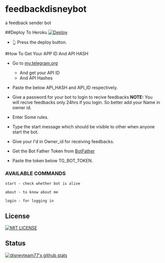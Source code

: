 # feedbackdisneybot
a feedback sender bot

##Deploy To Heroku
[![Deploy](https://www.herokucdn.com/deploy/button.svg)](https://heroku.com/deploy?template=https://github.com/disneyteam77/feedbackdisneybot/tree/main)
- 👆 Press the deploy button.

#How To Get Your  APP ID And API HASH
- Go to  [my.telegram.org](https://my.telegram.org/)
     - And get your API ID
     - And API Hashes

- Paste the below API_HASH and API_ID respectively.

- Give a password for your bot to login to recive feedbacks
**NOTE:** You will recive feedbacks only 24hrs if you login. So better add your Name in owner id.

- Enter Some rules.

- Type the start message which should be visible to other when anyone start the bot.

- Give your I'd in Owner_id for receiving feedbacks.

- Get the Bot Father Token from [BotFather](https://telegram.dog/botfather)

- Paste the token below TG_BOT_TOKEN.

### AVAILABLE COMMANDS 
```
start - check whether bot is alive 

about - to know about me

login - for logging in 
```


## License
[![MIT LICENSE](https://img.shields.io/badge/License-GPLv3-blue.svg)](https://github.com/disneyteam77/feedbackdisneybot/blob/main/LICENSE)

## Status
[![disneyteam77's github stats](https://github-readme-stats.vercel.app/api?username=disneyteam77&theme=blue-green)](https://github.com/disneyteam77/github-readme-stats)
